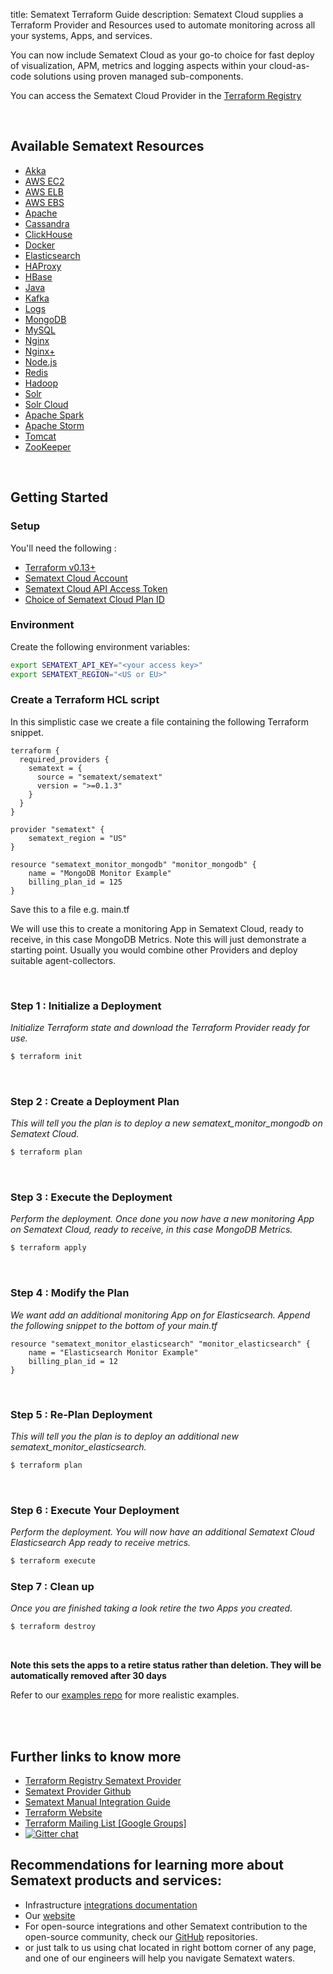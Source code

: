 title: Sematext Terraform Guide
description: Sematext Cloud supplies a Terraform Provider and Resources used to automate monitoring across all your systems, Apps, and services.

You can now include Sematext Cloud as your go-to choice for fast deploy of visualization, APM, metrics and logging aspects within your cloud-as-code solutions using proven managed sub-components.

You can access the Sematext Cloud Provider in the
<a href="https://registry.terraform.io/providers/sematext/sematext/latest">Terraform Registry</a> 

<br>

## Available Sematext Resources

- [Akka](https://registry.terraform.io/providers/sematext/sematext/latest/docs/resources/sematext_monitor_akka)
- [AWS EC2](https://registry.terraform.io/providers/sematext/sematext/latest/docs/resources/sematext_monitor_awsec2)
- [AWS ELB](https://registry.terraform.io/providers/sematext/sematext/latest/docs/resources/sematext_monitor_awselb)
- [AWS EBS](https://registry.terraform.io/providers/sematext/sematext/latest/docs/resources/sematext_monitor_awsebs)
- [Apache](https://registry.terraform.io/providers/sematext/sematext/latest/docs/resources/sematext_monitor_apache)
- [Cassandra](https://registry.terraform.io/providers/sematext/sematext/latest/docs/resources/sematext_monitor_cassandra)
- [ClickHouse](https://registry.terraform.io/providers/sematext/sematext/latest/docs/resources/sematext_monitor_clickhouse)
- [Docker](https://registry.terraform.io/providers/sematext/sematext/latest/docs/resources/sematext_monitor_docker)
- [Elasticsearch](https://registry.terraform.io/providers/sematext/sematext/latest/docs/resources/sematext_monitor_elasticsearch)
- [HAProxy](https://registry.terraform.io/providers/sematext/sematext/latest/docs/resources/sematext_monitor_haproxy)
- [HBase](https://registry.terraform.io/providers/sematext/sematext/latest/docs/resources/sematext_monitor_hbase)
- [Java](https://registry.terraform.io/providers/sematext/sematext/latest/docs/resources/sematext_monitor_jvm)
- [Kafka](https://registry.terraform.io/providers/sematext/sematext/latest/docs/resources/sematext_monitor_kafka)
- [Logs](https://registry.terraform.io/providers/sematext/sematext/latest/docs/resources/sematext_monitor_logsene)
- [MongoDB](https://registry.terraform.io/providers/sematext/sematext/latest/docs/resources/sematext_monitor_mongodb)
- [MySQL](https://registry.terraform.io/providers/sematext/sematext/latest/docs/resources/sematext_monitor_mysql)
- [Nginx](https://registry.terraform.io/providers/sematext/sematext/latest/docs/resources/sematext_monitor_nginx)
- [Nginx+](https://registry.terraform.io/providers/sematext/sematext/latest/docs/resources/sematext_monitor_nginxplus)
- [Node.js](https://registry.terraform.io/providers/sematext/sematext/latest/docs/resources/sematext_monitor_nodejs)
- [Redis](https://registry.terraform.io/providers/sematext/sematext/latest/docs/resources/sematext_monitor_redis)
- [Hadoop](https://registry.terraform.io/providers/sematext/sematext/latest/docs/resources/sematext_monitor_hadoopmrv1)
- [Solr](https://registry.terraform.io/providers/sematext/sematext/latest/docs/resources/sematext_monitor_solr)
- [Solr Cloud](https://registry.terraform.io/providers/sematext/sematext/latest/docs/resources/sematext_monitor_solrcloud)
- [Apache Spark](https://registry.terraform.io/providers/sematext/sematext/latest/docs/resources/sematext_monitor_spark)
- [Apache Storm](https://registry.terraform.io/providers/sematext/sematext/latest/docs/resources/sematext_monitor_storm)
- [Tomcat](https://registry.terraform.io/providers/sematext/sematext/latest/docs/resources/sematext_monitor_tomcat)
- [ZooKeeper](https://registry.terraform.io/providers/sematext/sematext/latest/docs/resources/sematext_monitor_zookeeper)


<br>


## Getting Started


### Setup

You'll need the following : 

- [Terraform v0.13+](https://www.terraform.io/downloads.html) 
- [Sematext Cloud Account](https://apps.sematext.com/ui/account)
- [Sematext Cloud API Access Token](https://apps.sematext.com/ui/account)
- [Choice of Sematext Cloud Plan ID](https://github.com/sematext/terraform-provider-sematext/blob/master/docs/guides/plans.md)

### Environment

Create the following environment variables:

```sh
export SEMATEXT_API_KEY="<your access key>"
export SEMATEXT_REGION="<US or EU>"
```

### Create a Terraform HCL script

In this simplistic case we create a file containing the following Terraform snippet. 


```hcl
terraform {
  required_providers {
    sematext = {
      source = "sematext/sematext"
      version = ">=0.1.3"
    }
  }
}

provider "sematext" {
    sematext_region = "US"
}

resource "sematext_monitor_mongodb" "monitor_mongodb" {
    name = "MongoDB Monitor Example"
    billing_plan_id = 125 
}
```

Save this to a file e.g. main.tf

We will use this to create a monitoring App in Sematext Cloud, ready to receive, in this case MongoDB Metrics.
Note this will just demonstrate a starting point. Usually you would combine other Providers and deploy suitable agent-collectors.

<br>

### Step 1 : Initialize a Deployment 

*Initialize Terraform state and download the Terraform Provider ready for use.*

```bash
$ terraform init
```

<br>

### Step 2 : Create a Deployment Plan

*This will tell you the plan is to deploy a new sematext_monitor_mongodb on Sematext Cloud.*

```bash
$ terraform plan
```

<br>

### Step 3 : Execute the Deployment

*Perform the deployment. Once done you now have a new monitoring App on Sematext Cloud, ready to receive, in this case MongoDB Metrics.*

```bash
$ terraform apply
```

<br>

### Step 4 : Modify the Plan

*We want add an additional monitoring App on for Elasticsearch. Append the following snippet to the bottom of your main.tf* 

```hcl
resource "sematext_monitor_elasticsearch" "monitor_elasticsearch" {
    name = "Elasticsearch Monitor Example"
    billing_plan_id = 12 
}
```

<br>

### Step 5 : Re-Plan Deployment

*This will tell you the plan is to deploy an additional new sematext_monitor_elasticsearch.*

```bash
$ terraform plan
```

<br>

### Step 6 : Execute Your Deployment

*Perform the deployment. You will now have an additional Sematext Cloud Elasticsearch App ready to receive metrics.*

```bash
$ terraform execute
```



### Step 7 : Clean up

*Once you are finished taking a look retire the two Apps you created.* 
 
```bash
$ terraform destroy
```

<br>

__Note this sets the apps to a retire status rather than deletion. They will be automatically removed after 30 days__

Refer to our [examples repo](https://github.com/sematext/terraform-examples) for more realistic examples.

<br><br>
## Further links to know more

- [Terraform Registry Sematext Provider](https://registry.terraform.io/providers/sematext/sematext/latest)
- [Sematext Provider Github](https://github.com/sematext/terraform-provider-sematext)
- [Sematext Manual Integration Guide](https://sematext.com/docs/integration/)
- [Terraform Website](https://www.terraform.io)
- [Terraform Mailing List [Google Groups] ](http://groups.google.com/group/terraform-tool)
- [![Gitter chat](https://badges.gitter.im/hashicorp-terraform/Lobby.svg)](https://gitter.im/hashicorp-terraform/Lobby)


## Recommendations for learning more about Sematext products and services:

- Infrastructure [integrations documentation](/integration/)
- Our [website](https://sematext.com/)
- For open-source integrations and other Sematext contribution to the open-source community, check our [GitHub](https://github.com/sematext/) repositories.
- or just talk to us using chat located in right bottom corner of any page, and one of our engineers will help you navigate Sematext waters.
